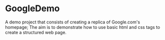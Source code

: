 # GoogleDemo
A demo project that consists of creating a replica of Google.com's homepage;  The aim is to demonstrate how to use basic html and css tags to create a structured web page.
